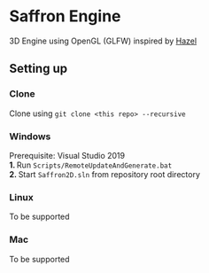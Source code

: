 # Saffron Engine
3D Engine using OpenGL (GLFW) inspired by [Hazel](https://github.com/TheCherno/Hazel)  

## Setting up

### Clone
Clone using ``git clone <this repo> --recursive``

### Windows
Prerequisite: Visual Studio 2019</br>
<b> 1. </b> Run ``Scripts/RemoteUpdateAndGenerate.bat``</br>
<b> 2. </b> Start ``Saffron2D.sln`` from repository root directory</br>

### Linux
To be supported

### Mac
To be supported
